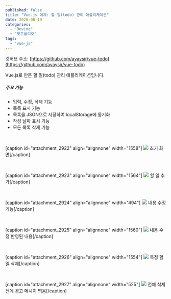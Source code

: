 ```yaml
---
published: false
title: "Vue.js 예제: 할 일(todo) 관리 애플리케이션"
date: 2020-08-19
categories: 
  - "DevLog"
  - "포트폴리오"
tags: 
  - "vue-js"
---
```


깃허브 주소: [https://github.com/ayaysir/vue-todo](https://github.com/ayaysir/vue-todo)

Vue.js로 만든 할 일(todo) 관리 애플리케이션입니다.

##### **주요 기능**

- 입력, 수정, 삭제 기능
- 목록 표시 기능
- 목록을 JSON으로 저장하여 localStorage에 동기화
- 작성 날짜 표시 기능
- 모든 목록 삭제 기능

 

\[caption id="attachment\_2922" align="alignnone" width="1558"\] ![](/assets/img/wp-content/uploads/2020/08/스크린샷-2020-08-19-오후-3.13.20.png) 초기 화면\[/caption\]

 

\[caption id="attachment\_2923" align="alignnone" width="1564"\] ![](/assets/img/wp-content/uploads/2020/08/스크린샷-2020-08-19-오후-3.13.39.png) 할 일 추가\[/caption\]

 

\[caption id="attachment\_2924" align="alignnone" width="494"\] ![](/assets/img/wp-content/uploads/2020/08/스크린샷-2020-08-19-오후-3.14.05.png) 내용 수정 기능\[/caption\]

 

\[caption id="attachment\_2925" align="alignnone" width="1560"\] ![](/assets/img/wp-content/uploads/2020/08/스크린샷-2020-08-19-오후-3.14.13.png) 내용 수정 반영된 내용\[/caption\]

 

\[caption id="attachment\_2926" align="alignnone" width="1554"\] ![](/assets/img/wp-content/uploads/2020/08/스크린샷-2020-08-19-오후-3.14.25.png) 특정 할 일 삭제\[/caption\]

 

\[caption id="attachment\_2927" align="alignnone" width="525"\] ![](/assets/img/wp-content/uploads/2020/08/스크린샷-2020-08-19-오후-3.14.32.png) 전체 삭제 전에 경고 메시지 띄움\[/caption\]
